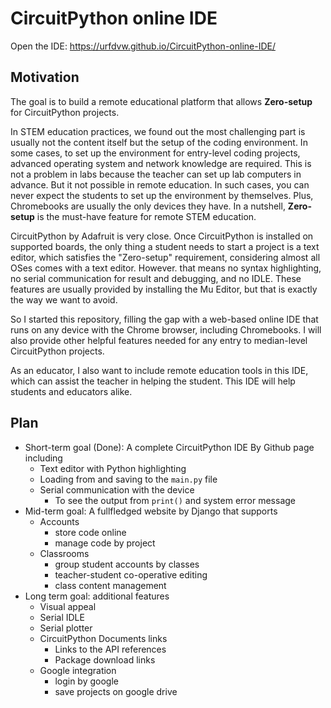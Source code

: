 # CircuitPython online IDE
Open the IDE: https://urfdvw.github.io/CircuitPython-online-IDE/

## Motivation
The goal is to build a remote educational platform that allows **Zero-setup** for CircuitPython projects.

In STEM education practices, we found out the most challenging part is usually not the content itself but the setup of the coding environment. In some cases, to set up the environment for entry-level coding projects, advanced operating system and network knowledge are required. This is not a problem in labs because the teacher can set up lab computers in advance. But it not possible in remote education. In such cases, you can never expect the students to set up the environment by themselves. Plus, Chromebooks are usually the only devices they have. In a nutshell, **Zero-setup** is the must-have feature for remote STEM education.

CircuitPython by Adafruit is very close. Once CircuitPython is installed on supported boards, the only thing a student needs to start a project is a text editor, which satisfies the "Zero-setup" requirement, considering almost all OSes comes with a text editor. However. that means no syntax highlighting, no serial communication for result and debugging, and no IDLE. These features are usually provided by installing the Mu Editor, but that is exactly the way we want to avoid.

So I started this repository, filling the gap with a web-based online IDE that runs on any device with the Chrome browser, including Chromebooks. I will also provide other helpful features needed for any entry to median-level CircuitPython projects.

As an educator, I also want to include remote education tools in this IDE, which can assist the teacher in helping the student. This IDE will help students and educators alike.

## Plan
- Short-term goal (Done): A complete CircuitPython IDE By Github page including
    - Text editor with Python highlighting
    - Loading from and saving to the `main.py` file
    - Serial communication with the device
        - To see the output from `print()` and system error message
- Mid-term goal: A fullfledged website by Django that supports
    - Accounts
        - store code online
        - manage code by project
    - Classrooms
        - group student accounts by classes
        - teacher-student co-operative editing
        - class content management
- Long term goal: additional features
    - Visual appeal
    - Serial IDLE
    - Serial plotter
    - CircuitPython Documents links
        - Links to the API references
        - Package download links
    - Google integration
        - login by google
        - save projects on google drive

